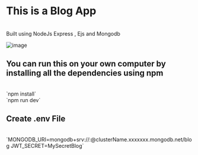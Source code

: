 # This is a Blog App
<br>
Built using NodeJs Express , Ejs and Mongodb <br>

![image](https://github.com/user-attachments/assets/d44c8a86-f1a3-4392-943f-ae04762744d8)

## You can run this on your own computer by installing all the dependencies using npm
<br>
`npm install`<br>
`npm run dev`<br>

## Create .env File 
<br>
`MONGODB_URI=mongodb+srv://<username>:<password>@clusterName.xxxxxxx.mongodb.net/blog
JWT_SECRET=MySecretBlog`
